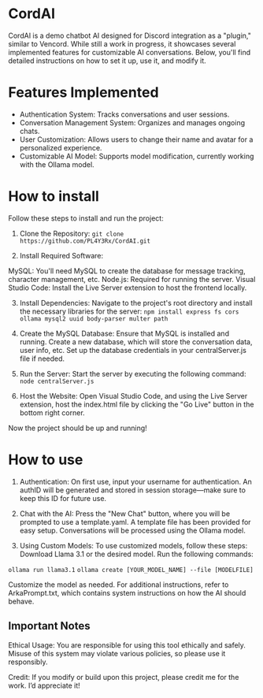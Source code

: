 # CordAI
CordAI is a demo chatbot AI designed for Discord integration as a "plugin," similar to Vencord. While still a work in progress, it showcases several implemented features for customizable AI conversations. Below, you'll find detailed instructions on how to set it up, use it, and modify it.

# Features Implemented
* Authentication System: Tracks conversations and user sessions.
* Conversation Management System: Organizes and manages ongoing chats.
* User Customization: Allows users to change their name and avatar for a personalized experience.
* Customizable AI Model: Supports model modification, currently working with the Ollama model.

# How to install
Follow these steps to install and run the project:

1. Clone the Repository:
```git clone https://github.com/PL4Y3Rx/CordAI.git```

2. Install Required Software:

MySQL: You'll need MySQL to create the database for message tracking, character management, etc.
Node.js: Required for running the server.
Visual Studio Code: Install the Live Server extension to host the frontend locally.

3. Install Dependencies: Navigate to the project's root directory and install the necessary libraries for the server:
```npm install express fs cors ollama mysql2 uuid body-parser multer path```
    
4. Create the MySQL Database:
Ensure that MySQL is installed and running.
Create a new database, which will store the conversation data, user info, etc.
Set up the database credentials in your centralServer.js file if needed.

5. Run the Server: Start the server by executing the following command:
```node centralServer.js```

6. Host the Website: Open Visual Studio Code, and using the Live Server extension, host the index.html file by clicking the "Go Live" button in the bottom right corner.

Now the project should be up and running!


# How to use
1. Authentication:
On first use, input your username for authentication.
An authID will be generated and stored in session storage—make sure to keep this ID for future use.

2. Chat with the AI:
Press the "New Chat" button, where you will be prompted to use a template.yaml. A template file has been provided for easy setup.
Conversations will be processed using the Ollama model.

3. Using Custom Models: To use customized models, follow these steps:
Download Llama 3.1 or the desired model.
Run the following commands:

```ollama run llama3.1```
```ollama create [YOUR_MODEL_NAME] --file [MODELFILE]```

Customize the model as needed. For additional instructions, refer to ArkaPrompt.txt, which contains system instructions on how the AI should behave.

## Important Notes
Ethical Usage: You are responsible for using this tool ethically and safely. Misuse of this system may violate various policies, so please use it responsibly.

Credit: If you modify or build upon this project, please credit me for the work. I’d appreciate it!
